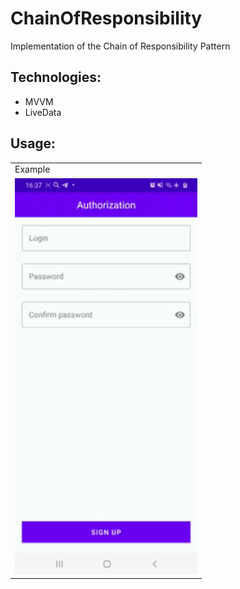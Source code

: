 # ChainOfResponsibility

Implementation of the Chain of Responsibility Pattern

## Technologies:

* MVVM
* LiveData

## Usage:

<table align="center">
  <tr>
    <td>Example</td>   
  </tr>
  <tr>
    <td><img src="chain.gif" alt="animated" width=292 height=634></td>
  </tr>
 </table>
